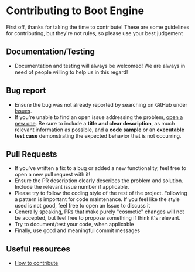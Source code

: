 # Contributing to Boot Engine
First off, thanks for taking the time to contribute!
These are some guidelines for contributing, but they're not rules, so please use your best judgement

## Documentation/Testing
- Documentation and testing will always be welcomed! We are always in need of people willing to help us in this regard!

## Bug report
- Ensure the bug was not already reported by searching on GitHub under [Issues](https://github.com/bootzin/BootEngine/issues).
- If you're unable to find an open issue addressing the problem, [open a new one](https://github.com/bootzin/BootEngine/issues/new/choose). Be sure to include a **title and clear description**, as much relevant information as possible, and a **code sample** or an **executable test case** demonstrating the expected behavior that is not occurring.

## Pull Requests
- If you've written a fix to a bug or added a new functionality, feel free to open a new pull request with it!
- Ensure the PR description clearly describes the problem and solution. Include the relevant issue number if applicable.
- Please try to follow the coding style of the rest of the project. Following a pattern is important for code maintenance. If you feel like the style used is not good, feel free to open an Issue to discuss it
- Generally speaking, PRs that make purely "cosmetic" changes will not be accepted, but feel free to propose something if think it's relevant.
- Try to document/test your code, when applicable
- Finally, use good and meaningful commit messages

## Useful resources
- [How to contribute](https://opensource.guide/how-to-contribute/)
